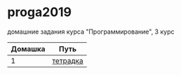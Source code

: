 # proga2019
домашние задания курса "Программирование", 3 курс

|Домашка|Путь|
|--|--|
|1|[тетрадка](/HW1/HW1.ipynb)|
